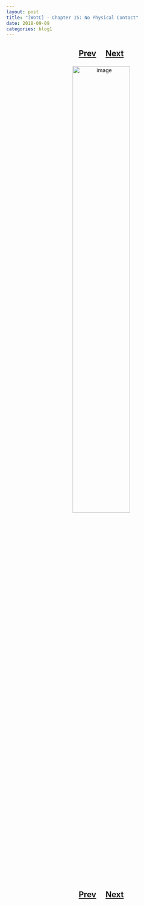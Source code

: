 ```yaml
---
layout: post
title: "[WotC] - Chapter 15: No Physical Contact"
date: 2018-09-09
categories: blog1
---
```


<h2>
  <p style="text-align:center;">
    <a href="/wingsofthechorus/archive/2018/07/29/chapter14">Prev</a>
    &nbsp;&nbsp;&nbsp;
    <a href="/wingsofthechorus/archive/2018/09/14/chapter16">Next</a>
  </p>
</h2>

<p style="text-align:center;">
  <img src="/wingsofthechorus/images/comics/c15.png" width="55%" alt="image"/>
</p>

<h2>
  <p style="text-align:center;">
    <a href="/wingsofthechorus/archive/2018/07/29/chapter14">Prev</a>
    &nbsp;&nbsp;&nbsp;
    <a href="/wingsofthechorus/archive/2018/09/14/chapter16">Next</a>
  </p>
</h2>
